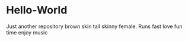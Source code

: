 # Hello-World
Just another repository
brown skin tall skinny female. Runs fast love fun time enjoy music
